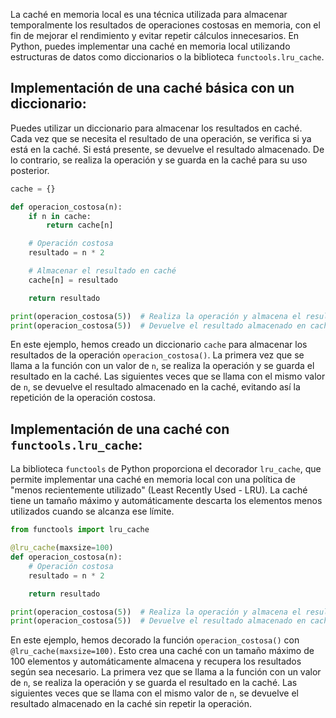 La caché en memoria local es una técnica utilizada para almacenar temporalmente los resultados de operaciones costosas en memoria, con el fin de mejorar el rendimiento y evitar repetir cálculos innecesarios. En Python, puedes implementar una caché en memoria local utilizando estructuras de datos como diccionarios o la biblioteca `functools.lru_cache`.

## Implementación de una caché básica con un diccionario:
Puedes utilizar un diccionario para almacenar los resultados en caché. Cada vez que se necesita el resultado de una operación, se verifica si ya está en la caché. Si está presente, se devuelve el resultado almacenado. De lo contrario, se realiza la operación y se guarda en la caché para su uso posterior.

```python
cache = {}

def operacion_costosa(n):
    if n in cache:
        return cache[n]

    # Operación costosa
    resultado = n * 2

    # Almacenar el resultado en caché
    cache[n] = resultado

    return resultado

print(operacion_costosa(5))  # Realiza la operación y almacena el resultado en caché
print(operacion_costosa(5))  # Devuelve el resultado almacenado en caché sin repetir la operación
```

En este ejemplo, hemos creado un diccionario `cache` para almacenar los resultados de la operación `operacion_costosa()`. La primera vez que se llama a la función con un valor de `n`, se realiza la operación y se guarda el resultado en la caché. Las siguientes veces que se llama con el mismo valor de `n`, se devuelve el resultado almacenado en la caché, evitando así la repetición de la operación costosa.

## Implementación de una caché con `functools.lru_cache`:
La biblioteca `functools` de Python proporciona el decorador `lru_cache`, que permite implementar una caché en memoria local con una política de "menos recientemente utilizado" (Least Recently Used - LRU). La caché tiene un tamaño máximo y automáticamente descarta los elementos menos utilizados cuando se alcanza ese límite.

```python
from functools import lru_cache

@lru_cache(maxsize=100)
def operacion_costosa(n):
    # Operación costosa
    resultado = n * 2

    return resultado

print(operacion_costosa(5))  # Realiza la operación y almacena el resultado en caché
print(operacion_costosa(5))  # Devuelve el resultado almacenado en caché sin repetir la operación
```

En este ejemplo, hemos decorado la función `operacion_costosa()` con `@lru_cache(maxsize=100)`. Esto crea una caché con un tamaño máximo de 100 elementos y automáticamente almacena y recupera los resultados según sea necesario. La primera vez que se llama a la función con un valor de `n`, se realiza la operación y se guarda el resultado en la caché. Las siguientes veces que se llama con el mismo valor de `n`, se devuelve el resultado almacenado en la caché sin repetir la operación.
